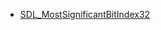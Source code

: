 <!-- BEGIN CATEGORY LIST -->
- [SDL_MostSignificantBitIndex32](SDL_MostSignificantBitIndex32)
<!-- END CATEGORY LIST -->
